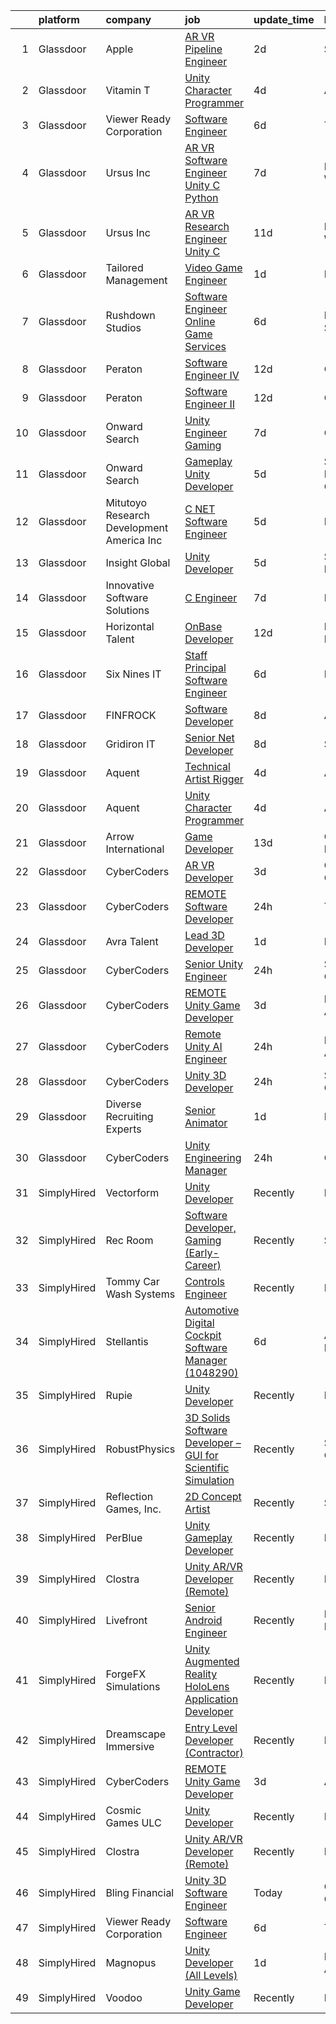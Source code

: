 

|    | platform    | company                                      | job                                                                                                                                                                                                                                                                                                                                                                                                                                                                                                                                                                                                                                                                                                                                                                                                                                                                                                                                                                                                                                                                                                                                                                                                                                                                                                                                                                                                                                                                        | update_time   | location          |
|---:|:------------|:---------------------------------------------|:---------------------------------------------------------------------------------------------------------------------------------------------------------------------------------------------------------------------------------------------------------------------------------------------------------------------------------------------------------------------------------------------------------------------------------------------------------------------------------------------------------------------------------------------------------------------------------------------------------------------------------------------------------------------------------------------------------------------------------------------------------------------------------------------------------------------------------------------------------------------------------------------------------------------------------------------------------------------------------------------------------------------------------------------------------------------------------------------------------------------------------------------------------------------------------------------------------------------------------------------------------------------------------------------------------------------------------------------------------------------------------------------------------------------------------------------------------------------------|:--------------|:------------------|
|  1 | Glassdoor   | Apple                                        | [AR VR Pipeline Engineer](https://www.glassdoor.com/partner/jobListing.htm?pos=118&ao=1110586&s=58&guid=00000181ae399e4283e0a4e8b7e4328b&src=GD_JOB_AD&t=SR&vt=w&cs=1_22707fa1&cb=1656485420962&jobListingId=1007965233200&cpc=C4A69CCDBB3B9599&jrtk=3-0-1g6n3j7jlkhp2801-1g6n3j7k3ii1k800-83db76e9692ecf2f--6NYlbfkN0BvKrLyj5gPmtZO9T8euul8TCxuuKNOtzRJOomxnwSEodTz2Bc-sPZl1dBMH13w-jMnq0xDYSC5af-H5xk2q8lNPyc9LlrOwJnEK6qxG3DMPMkUhDU_mJqa_0fdsa00MUsP4DfMtlNeX2HNL33y2QEgeiu0N8lzJBQm0B43uzQmy56RPZAY64l3SDih_inLC6nfmbMrrpEd3ICIxv0-7lB1r4RVSiBipcIwexDgpyWpv08EFl8Nokj0p7n1VqcL1u1L1IBFlvLG02zZwWKAp1kjp3eB0gvWgMm1TcePCLl206KpXBaFcM3jGx_V_wR5NcnwtSrAHGM1RGHrMvp6o5rtRa2p_ULZ7isyKkMVK5pBsnPGEfSWvfjNxiQm5Y1GhzZnL5rreY0DQtT_VzbsuENoY3t1d4NHq4ErcbWS-TdMOu2KpTGGFGrvhMR75uYlcCRKJHlS1ITweJCpUd9P61VQi91vjC7lIEkPta1MOwPq1ESsDf1gN5WpgzCYW-Cy5BYvHSLWNpOSnChlDfuW_SMTcpLbYUfYKE03qFKUE8q2J29_kDy-1RoDCDZjj9XK-r6ZRQh6lXLL2axnKPzn2nUKMl-QM3J6131ny3Im1HunTuy6pmXw_oKu1Cjic7jLm6CJgifUvOlzK8Z4EuOHstVBcjYtU3CUr5Bt6-6tTphxn6Z8id8GzZqtrFiefAIMh_8LKwaUfSouLVFYFzhPBHhEn1fXu80m11wwHkFKS1RPVm5Q1qWIxG4CTi-6vOH_nt7Cy91ofbQcvC-14ND7XYtqExABsbOBA9GW4BEZltpvoBjI6hgezlox0ga453x6p_P0TQM4b95D8GoX068Yrr4u3K5GPr9tv_P141X_O9NWI_pi6VNnng9bX_cKeaccxxQKRc-Su3xA5SU0rCkw34XFX7owNjLqk-x0GxN_qlnev3uXEZeGi650D3OKYc6sOPY%3D)                                                                                                                                                | 2d            | Seattle, WA       |
|  2 | Glassdoor   | Vitamin T                                    | [Unity Character Programmer](https://www.glassdoor.com/partner/jobListing.htm?pos=117&ao=1110586&s=58&guid=00000181ae399e4283e0a4e8b7e4328b&src=GD_JOB_AD&t=SR&vt=w&cs=1_ed999b12&cb=1656485420962&jobListingId=1007962315740&cpc=654405A9B1E0A9F5&jrtk=3-0-1g6n3j7jlkhp2801-1g6n3j7k3ii1k800-b9e152471c49e13f--6NYlbfkN0DMrcEu7yrtATojKJA7cEzGQ3FdRGWLh0CZQInL4ECGI6k5tN82kdM0cJmh4vC7GgjpjbQeE5vFHm0xGlQ-xX-lNlYN5q90pzV1MeFB2WX6W4pKKVFAuLPB5iVX6Ow_376yWFDyWEHZPXIuhsAVG6w-bzCIgEeVjODvBd6FhIkpelhFFlzQqcGlW6nQr1t4-SkC2gr2qxQbmLzqnJKYK_pIUMEHzSowkDNGJitsSxZGR3RGvZKQI-5iTiDQYdbRhHy1_YtrPZzoB2gEVswdQj1Q621KO-KQN9uTgRCrP8y6PTzhWzBozxjui2ydikhAXHDF2X7GUgmlqNGFMj6xs2kbmvK8GlMrODk5fv65cL5bu23A428f4tNGkAphGp1FYcGjLFKb3azK-I0APl7vNOKakcfOBJee3HhX8RO0ymx3Gnlpcoyu7TpWrxI-ykJCgvS8m562mH4TwQHwC5JU8rrz)                                                                                                                                                                                                                                                                                                                                                                                                                                                                                                                                                                                                                                                           | 4d            | Austin, TX        |
|  3 | Glassdoor   | Viewer Ready Corporation                     | [Software Engineer](https://www.glassdoor.com/partner/jobListing.htm?pos=102&ao=1110586&s=58&guid=00000181ae399e4283e0a4e8b7e4328b&src=GD_JOB_AD&t=SR&vt=w&ea=1&cs=1_6dc958de&cb=1656485420958&jobListingId=1007956937544&cpc=FD56AAAF1899B499&jrtk=3-0-1g6n3j7jlkhp2801-1g6n3j7k3ii1k800-b14a5439d162e9cd--6NYlbfkN0DWTqyOufc63qST1NVjci59GSIBr6Mm3uFeI2AzSXhDx4MF9Cz_liLfHImpTQB3O1J8ea1lJOQVEDIWZls7U9xEt_qAtyw256Tse0h14N-JyRwRH2ZGfPidPf_qR758WXP_q73MtLFl8dXlr72WXD8-zok-xpP212Nop2eSPZY6Uah286RZFEQ1YQYy0mWEDqs6lXbVPQrrsJeq9ODnxxqxuDs49p6x1QnRI0vJAfNXZaAp4GJXTc4DyjDWJ-YzwjTkUDJjRiflblr0ZTL3bILl2vcWWMzRgnZ0Cp32LPsLHUFjwKl5Tk0Nyg983Kg2EaGURQVvlp_ISE_jMqsS9V-B5yOpHzJ61lM0sk84ALueHkjuuGg5go8pte4IJm_zEd1VIM-5Bp97ubpYFHOlhlHLgEOCZXmerl9_cX7Q7d4yDWrPLPsJLUOB-41PqznSUqswf9Hm0UEK1L7jtY87LJ9PqjvHOIlsp6GYESkbbxoZl_aowqKs16T4wSG5ZpS8smA1Jcb8DFU3YA%3D%3D)                                                                                                                                                                                                                                                                                                                                                                                                                                                                                                                                                                                                   | 6d            | Texas             |
|  4 | Glassdoor   | Ursus  Inc                                   | [AR VR Software Engineer   Unity C   Python](https://www.glassdoor.com/partner/jobListing.htm?pos=114&ao=1110586&s=58&guid=00000181ae399e4283e0a4e8b7e4328b&src=GD_JOB_AD&t=SR&vt=w&ea=1&cs=1_17aa67e1&cb=1656485420961&jobListingId=1007955127999&cpc=7F6F94E2229B3AB5&jrtk=3-0-1g6n3j7jlkhp2801-1g6n3j7k3ii1k800-7b7b607b7b587eaa--6NYlbfkN0CT8vBT9H5mqECx2dfLV_FONLPDKpIRssxVwtj05Tmm4rA5I0VNOPdM1oYsK66ov5ouvJivJ5tJ2bZ0YVEL31CY-hJVgsBaGfcvbciajDBvovrGHFnMWZoF858wndCgXQ3v-NEYaL4g72MsaJXeUOW7SS1H7U1GvuIxdCOozxf5SqR7pgjM19BrPb3uA4vm98rO8_-pXeIBgWQMcHlkD3KWRDpQ_9NI48FrGn12CEn-BPNJaGTr1OX7nsOOXVNqdoMffUWzCUMNnS97XOYFXtAPEkEiT1JYw1NiqwELOytZn-eRfppPZH0lVqHb0oDA6azzPL5QWaXbmuod1-pz6l8f9-sq4CkOd179U_oUimtYKXHN0SjUcKSFrAqUP-DiP6GNVjsxSHKmxQgktYu1Uz8vf0AgArQHVsQyPjokrPqpHhKwFKb7zkaGljzVixlljeAARfqgfZ6Rzd60KAwlk0RVA9SWqeubER1zpQobQ49yTNtxWWNI2KbRqwBRaHSarqDcIIDX7BlSSFd8QFKFUjVpIoJJIGPIAozAZa_Z3ZYdg0Thx_XeTzCwI8RmtdZMWdEQl5xzBKg6OD-duXcZ73GyWjck3lBZe4Jblz8udMPTmfhUb9ILWT7ZTTNqAbLb7GQSyLiJyzo6anfMJ6SAmZH0r1xiElh_HPrvAeiWb5bOMBXDzU2qoyjnTbZLntadDl4E16RVr7cYg1Uewu-d8Px7uDtg9YBEuJ3iHgM16ay2AMLvG1UdEyK47PZRmkh3NDJ-_5COurrPCMbT1F0UM3rSCUmXOatGLxksAB_zImHz4QUtL80_XWWeNa-KOl4aHrfd4Fi9S0PU5vkcJCJX7AJBpft0eGT6dRR07mtabq2ooyI1JfH08zaNJ8V75fzr1DtpmW00BM6EH2Dx9HSo2NPVqimXsg8HpQlbnSgTRwonpDD32Rr3PQCaNoO5CGThkg86A5A0I5ugcTvAkBmdx5mwuj44wXXCdZrbtz6W1xs5wYG2tw9eBkTa)                                                                      | 7d            | Redmond, WA       |
|  5 | Glassdoor   | Ursus  Inc                                   | [AR VR Research Engineer   Unity C  ](https://www.glassdoor.com/partner/jobListing.htm?pos=121&ao=1110586&s=58&guid=00000181ae399e4283e0a4e8b7e4328b&src=GD_JOB_AD&t=SR&vt=w&ea=1&cs=1_16efb6e3&cb=1656485420962&jobListingId=1007947855272&cpc=1CBFC3E34E2A31FF&jrtk=3-0-1g6n3j7jlkhp2801-1g6n3j7k3ii1k800-f382c0e248777f8f--6NYlbfkN0CT8vBT9H5mqECx2dfLV_FONLPDKpIRssxVwtj05Tmm4rA5I0VNOPdM1oYsK66ov5qx0OvjYRp0KEi7U1Elrtla2p7BElDBPfOHvnjRxMQiqMMj3L3paw0NTIovNTYV91KOrXqS79QxXiJzTiBMWuuYxtSyzHCQN3j9Ef91CaXEpVknkU6W2XSr2aHmaJxOKUXVH10x14tkSDhe56-j98BB4grGzkDoKS3fub1dMmfCFssRozM9LOjiX93Ls6hVD8wDkKxapcfx64TjgiDF3brRsRJWKb2vzkBd2e8T8rvF3CcI_s-02NJWX5fhq2mgiHp2hSUkUh4T8wjjocxL35H3ZVNnfy12y5SF5c9b0Zkkw4Bhja_q2E8h_13CMnwGAUu1uCrdLI9Zq7RiYh7jDe-ZE4XhAFbirfkZhsiBru6xBvg0mkO3BGNYnE-CDRdjn0m_3eK0kttw24URLqPErd7fhKE9YvRIqftu6UZ1Tjmc01r6TqabiN0MI_jEm6xntZQ6PAyr-KKq1pipJ0NNr52_IyOs4aLzzRF2hOSqjCJFpKhwmpBlW5J7122WZZsc9txfYZcSqWhk7kJlNAAcxhG8DFkFOYA_c1V4n8nFBILluWg0vnNns5UHqHcZ1L2oGcvIbacfIWN0HEayjAMr8wsyMV6t0z0NVjkKNsOSglyYMnbgTvMK3RKGpPpeE9njalnQTZqGtMwWFG9pFIIxIA2659JAmHXHZu2HWx-uMzJJI_zDi_cdypHOeemLnRPESK2e4lCxHlh76hRmjQ9csMPmBTQnrUzSX1ZdNr4V5Il5a1gurcfGjzhk6sI2boPbj3METHwLYRJBkBiHfH4qYZBTdVohGqQ-ymhCHo0uEP07BXqGcCPuW6WFvdACIJQMDmlacF3TzYuVCda4Lxh21y6AfPNoAEcfR5-agUwYLZs6j7Ftfl4UolSsFhoCOz0eEaGTgLz2HCFdtFf2j3RFVkG6P0gC8G3cfvGH7oZh7CtcihGBeGxGMOwa)                                                                             | 11d           | Redmond, WA       |
|  6 | Glassdoor   | Tailored Management                          | [Video Game Engineer](https://www.glassdoor.com/partner/jobListing.htm?pos=115&ao=1110586&s=58&guid=00000181ae399e4283e0a4e8b7e4328b&src=GD_JOB_AD&t=SR&vt=w&ea=1&cs=1_930adef7&cb=1656485420962&jobListingId=1007966040768&cpc=0FE1F5EA2BC84A01&jrtk=3-0-1g6n3j7jlkhp2801-1g6n3j7k3ii1k800-925caa3a4eaf95c8--6NYlbfkN0DI_pqscLjs9LkB0jlO39g2s8RE9SCHTdataN4HV1TulJ5ldsv7F3HMtavomo7HTzcEf3UCZP7sNHLriEhdQB9yr_pb-qmkHp6nw_qXIVkbArCw2CUqxEZswiYPx6o0cu6pumxncumQXsmkF4RlxFK8EnFuerTRN3apdAoX9e0UhfhwrD7YJvOWNXwy1vLYOnzDPevivEDSAL2YSGXIGK2QJXA3NkX-j9ZT64FoWtlWVxAYOl4G2CrkejU7HUrmhBXSeEbW8yBUxuvgwQqF1KgOVMfRLHF2hIi-LYXyRKrBCs8HMX57rttP-9zQw5mE5l5OK9LZseeaCJ5NQ1KgtoLVOkVddDnK084bTRzrX4lJCQwA4hWAzIpmty3xL38cjHyleZ7KkGgsvLGQYHm5hOLxVsNOA9jwAbttdN0j2OKc9RySfdk7MYr3lBnRhxuR5yksIPBiFCi8EDyIe6iDK86s7T0ySnkFSHmYyn2G8HRcce6gMJ6tiejKsAerDwKckU485OgZYLk-xHuEsxHGNV3G)                                                                                                                                                                                                                                                                                                                                                                                                                                                                                                                                                                                             | 1d            | Remote            |
|  7 | Glassdoor   | Rushdown Studios                             | [Software Engineer  Online Game Services](https://www.glassdoor.com/partner/jobListing.htm?pos=103&ao=1110586&s=58&guid=00000181ae399e4283e0a4e8b7e4328b&src=GD_JOB_AD&t=SR&vt=w&ea=1&cs=1_3cc2edc0&cb=1656485420958&jobListingId=1007957888844&cpc=9FFE37255B2C047E&jrtk=3-0-1g6n3j7jlkhp2801-1g6n3j7k3ii1k800-bcdccf7e985678e7--6NYlbfkN0DW9AWwtASGcU9OgsOBMUjNkrLP9Os-pina3i03KUbYFGZmiUMTryFoLzaUdvrBvtDyBv6A0oPvHmDif2OYTVaPVIh1XYGD67fqJUrMZZ7VserGoTRvEtWt9i7pXGGxhmoJOGW2_njo6vb9wILWr5IXs6qW_Fa4WsFkLO-K0_pI_Aax6SVi3ZLBqK9bRGr6VSIFr5o8PWaah3skJcddnJgYhgXrG7j48ifL6b0Pchg49kS_eZ12S_FESkupLJHBlceCy-iObeub87yRH4lHeIpyPQ1cZEDg74-RDA_Lb9OZbBkKJeFnCwu4cSbAKHgmvv9hpP2iRl6iM33orgnn8v3UUzkZqLdEJoT5PSQPZTJYEQMXe5aqT2UD31nfEy1o999hihrkRW_XKOLMJqMAmWAyc4lGeMZdI2PIQs8Lzzob2IBn0M8niswrBgJxIZ_sWCd0yFIifXe5UgOIaILhH5sVKfL-ZOLHJLr7-uwbcKHd1MUa1413EoJETD2HqWyw0k9sCszD-CmvZh3O2FG_YGVqXVnSU1OkxVemF0HY8PJIzw%3D%3D)                                                                                                                                                                                                                                                                                                                                                                                                                                                                                                                                             | 6d            | New York State    |
|  8 | Glassdoor   | Peraton                                      | [Software Engineer IV](https://www.glassdoor.com/partner/jobListing.htm?pos=104&ao=1110586&s=58&guid=00000181ae399e4283e0a4e8b7e4328b&src=GD_JOB_AD&t=SR&vt=w&cs=1_ddc73a25&cb=1656485420958&jobListingId=1007945587142&cpc=CA5E2B5B7F82281C&jrtk=3-0-1g6n3j7jlkhp2801-1g6n3j7k3ii1k800-b53af19734d3be61--6NYlbfkN0Cx7R8OmodZU4Ze4hnUhR0Myw3_voyDLMHXumN7ynSuTrXceT3foN28LFxKrAHBxFVoHoBFPpaO8L3JR7GCgDGPHWdOZQPXzyTtGosdYO_64l1PwKxEJ_-HAlRFGTYV8adNMDK3mNL9xdhHDn5_d6FA2CHQ3FdJdLx1pJj87hZPDlNhcMxL6D79Ot8XQUZ-FzGRksb9ezxrYoG7nLsndY7wgs5lGHOdT-QxcrTjTKMPqlBDnaLOYLBDSLgCqoQtkq67tX1lA7Kq-N5ND08HJnod_gZgzDaRiPF9WgFclv4Dtw9p0cKmRp-ZCZUVIUFAxiSXgTvo4ZXsL15ukb0dl4PcU6x--9lZFmNTRF9awnB2xPEr_TOydOazPFVTmVOyB_Lgj2vp62Gbi6CcZKSUfGDw0LA-mrobHfTzKMZNxK_4cqx1QVPle-3U2-qDmKKC-zjHmkbTC6PRVWDBv3z260VuOmOaljILurm2tTMB_Ie0gW-0vn_bsNpoVmxqfdfqJ9nDbYPX-HlIL5OCYW6bFsSqLkc427gr_GMcsiAhlgEm3mC8QajNf0wv14mPwbGuw7kOiG1TxL2q2-5DbFxcRqMzfBYVrCoAopnZQ_tvlTvHsY0Z7lUsQvT4YOPzptbhfO1y7u5MtCMxh_luE9suL3wjj7TEwgVgmS5la5NCHgcTC1uAd3cw8SQOIXp3JONx7XOoMU8KDjoaw0n28hGV8CZX-0tXsncWyi13jgqf9zGdQFYBbtFd0BJYzvkLgB4d7Apu9MiCVdAxsmlwd6E_cV6X4_bAfw-JQCUq_HrroiGsULvLngYYJdNg8uaLEsZT9gxwDlbSGKvNvsh3BykRFCbhWmkV4qrjOxq2K44ixJS5tAYaQjXJognbE7PEncg_WlQk_-Ssso00wCn9y74qkImmt3g39otQGSRgFNFUc6OiztUnNVVVuYUhgOjYK9mf6RZ2jJIoFd2DMlstdMMTjrZvcjkgEWf1xl35P0xNXR6JbjJ3cU9LMoHReWSHxkTQl9EOybHXGpBl_Y7PqY_G1h3awUTH0iC8eLK8PrX21_e0ENlLrGlRkPJSCugm6tM3SqjKmAz2bFCMsg3s839Y_8dz) | 12d           | Chantilly, VA     |
|  9 | Glassdoor   | Peraton                                      | [Software Engineer II](https://www.glassdoor.com/partner/jobListing.htm?pos=105&ao=1110586&s=58&guid=00000181ae399e4283e0a4e8b7e4328b&src=GD_JOB_AD&t=SR&vt=w&cs=1_276dd85a&cb=1656485420959&jobListingId=1007945587150&cpc=DFCAFF9DFE7B86C3&jrtk=3-0-1g6n3j7jlkhp2801-1g6n3j7k3ii1k800-baa51cd97d5cb3a6--6NYlbfkN0Cx7R8OmodZU4Ze4hnUhR0Myw3_voyDLMHXumN7ynSuTrXceT3foN28LFxKrAHBxFVoHoBFPpaO8KUpMnz5trEHG7mdDfGb88qG3GR2_8YZm7LCw6F6GjM1diI25mzPMCJvntc0CFH4qZv3_ak0jc-glLWDgQz1SAEupY0UAbJkAuMlg3wVaNsnvLDeysSlJqZiNcOaEFG1ut5VWY9AzL5Jq5F9JpFO_OwPREyPT0SZnDTHWMdWIUWVo_eJP2Dag6hH1H7Fd_JvexncfW4EDN6jESFQTo2LMM38L8FWsgTXkjfHPAtmlNlGHb8cn0wP7AcnRTSL6eaJlVKd76GKcKNnk9FNi6i8NTJTdnZKHOO4H9ebza9VcaoExA0ge6Pcuhg63NL_5KxUGKLY6qenVw1C-yd2aAcTZDn8T9V1kfnY70IeunZwAOXk15kYycFV1c5wvSH1_B-KVTFXHV0o90WxznHQunAUu7DZLjAp0mCPoF9klk0jFSJRS7ifQi_NcVs1MSzaGyZzALVsmVuW-SPPSwpmHFGyW6AIGKjackzJG2l0kQZPbKzqKPvsJGt4kHrYcetthX6P12ZQyhBNfQWhAqtPKqWPrlIAluLDClcNGKrn94zrZcPRXD9axZPHyMlIlgzUMGiX3o9D3uOE4d5IOfOqnBHlJOIBZcLis9MVLptKJEySw3_M5YFjjiu_HMSTNKhfTcWMnEzMz1ltMhGA9VawlWPTsVS_OrA_cXggYsp-t1aTj81CcusWKsivp3ajkrpW0iIWjmeTDODC4j4aFr68KWx6A4_CeuqS70oeE_3js1YXtxbUZbeWQp9duQZySIK-bNf-ZL7YpcGSkWzJsFaf27U_G0-QQnnHkvC2eu8HT_iOiSZnKutZY331GIsH-0wNEjzpfWMtSE_7fQHvkLRoMqwFdaxUKFqEw-xSi9Dkkz4R-qGh5D1Aps4QDg-R-y6_5db3wMoK7Zg6opujLDgWjj-cIIVV74KNW-VALjLjzEoS179t5sgs4lc7H5hyertaZyHYDDqG-MYYHkgCERNlaHOx7KvB3BwGSd1YHdi8AM3HyqxM_t9Tkkas74M5LCF0I_ArkftIX3jGarXb) | 12d           | Chantilly, VA     |
| 10 | Glassdoor   | Onward Search                                | [Unity Engineer  Gaming ](https://www.glassdoor.com/partner/jobListing.htm?pos=124&ao=1110586&s=58&guid=00000181ae399e4283e0a4e8b7e4328b&src=GD_JOB_AD&t=SR&vt=w&ea=1&cs=1_b940de50&cb=1656485420963&jobListingId=1007954885858&cpc=F4EED0218A761C36&jrtk=3-0-1g6n3j7jlkhp2801-1g6n3j7k3ii1k800-0e50f8f6d7044161--6NYlbfkN0B7YoEZZ2QAGDyEGGmBPAUWSHc1Mt3sMCn9FehKcWA3w1Jyd5V8lWMcCNcrTVJ9hnUwz0vykL0sD5KZcfLtIKESOz71o6mldgxB4D5aOCMnDNP1fwpCjCrLUBQUpQ0LNxGqDI4Rz_NEzCPuJiT6Y9seK97QTzyUZj6fQmdXTtrDGyd4kMvl6pYgrGiuiLyBL1B7k2DXcqvfsZdEVsD7JtPFYy-V3oneiZ4js8kjz72bBCHlee_Qzx7WntNbh6As8xJpYLKgjbfPJmYzAjZdtjJ7V_VlGaWm6CdgmDv5NU7lHLcz6rp-sELtANIBxmlv8_DJ2WzJD30KB6Xy7qRlh24cHb2RWHfYOeHJCzxYZ76hNzcTqPgoTYCuqJTWQBFj1867CM7Mggjc7kfzmPLJjtcoj4FCIuLgd9kqlj2JzUiQjYpFGngvhMVQ5aWPqn6565LgjDQ0gdagNzt65_ajvZnNYSrGSRuFGqNg2L6nYO-WaTJvGaS7yRoqtUoyetb_WNAFEon9yUVwi_wQ19DSi04Y21OJ--11EO3aLHaYIAhwM32cLRhYYfnOn9RihgFFkkAB9YD9sGXH2GPZ76JdnZRes5lA0-neO8zYjvBju4jO1EmYSJWaw51RtJSxPahEbZYauWUXzr4vpe3gUwSXUJxCoLJ5j-854KjT8d1ZeUcOGr5BhdyRXKnuRhHrPyd3OCBNjBdBqvAVDz1iOldyvtdhJAuxqNqnMQmQPFz9y7A6xZKSU0AsepF7HfLbrPCDeRd6Zo3BF34oadrjV-C4Ta8PlakMu8cwKPXhTOXd0YL6cYBJfcbsdE1PmRTM3YMDKjsgBTZkPVB2LG53Nr0btAy_9REqIIWnxNY2hgC1a76qqsVREPB3pIdQDkWqefiseS1UH2zK5jQTs4cSaUWVhWocqUki6PSax5DO7Dpo7UXeRzPdjVRR9eIPzeu5akjYAuDUHtA5-62eIEU9p_Sv2AQI7ht-oXT7IUfQPvd5cRT8kZzXjWu1TkxVdezo8pkTg8s%3D)                                                                           | 7d            | California        |
| 11 | Glassdoor   | Onward Search                                | [Gameplay Unity Developer](https://www.glassdoor.com/partner/jobListing.htm?pos=112&ao=1110586&s=58&guid=00000181ae399e4283e0a4e8b7e4328b&src=GD_JOB_AD&t=SR&vt=w&ea=1&cs=1_0a0e6ddf&cb=1656485420961&jobListingId=1007959214763&cpc=82B3195DA92CAF92&jrtk=3-0-1g6n3j7jlkhp2801-1g6n3j7k3ii1k800-cd9771dba90f38ea--6NYlbfkN0B7YoEZZ2QAGDyEGGmBPAUWSHc1Mt3sMCn9FehKcWA3w1Jyd5V8lWMcCNcrTVJ9hnXbPmuzjdPd9gPCwyGQjyVsIf2HbaVqoCsMbr6JxHpIuUYufHrVLDpc3BE3Nya1gvVwpCg_bCIfD6n9q24Ee_gOgBNoBCBCbS4CxrCgJ3fPqsrXHf0z6SwC2jNIH5_N5jGHu8XVhPIC3AcKgTgGeDUaMXy6eR0BTrALrsegkCumB2ZdRcTt_giIEiNKEn96yX1MWmmiXfKbtg58c6kc-ZrVFfm62bENZf_2x5KMTxQx_eoFlQ8rc6_0Z7YG8-4kk-Jva5wzd-9S2SPMUhy179eT8RCMvQzirGrgg5gUO4mcYFG4wzekbqHgROVW2atkg-MuyrX8hc_iBiuBm1IMVbbhmwMN6qS4avx-HD737zqUkmc9q9Sykr2paMtlZ9wwBEO-FBoU4b7ktoBNkQbCjh4TxMfV446HDrcxrk9Z8_mkviSumZNrM7alB7wejRyWCkl22dZGUC0BgHDjxmTYc41VAsWyu05Ot3vJrSjx0550-LV0hVw4R3i5iWfsaz_fbKsKNcMy68bNm8d49UqLOsMlGl4O9Pa2f-snXcId-ObNh2kKh9XOPdJ5BuXQCZYVg74RJyZidW9IkAxDIiN1SCiteVa8_MOrWpEvAYr8k_50nHB3rUSnzRc_EUiRI7hl9etL86lqNzmROc2CKysn65XJe7QSkxGcW1hhDELgiP0g1O0TzrLV3qoIWYFTdiGa1hpV3BL46gkz7yLjGT9jgGOX7iA4f-CQxkcwXAd7EZ_moQkp0RWlZA70Isqk1_60y9ZMzX3wHRg8NuiwKfLyYimvkiHDYHDXp1B6oRSjddGEwM4eQ-DLhVCgBlvxbHMM8OW79NP756Z4GXm0sMKGqH2suo7U8RSJ44c6oNw0buO_Ys8akP-TRu6qj4AnKjPoNyifWPzoPE-bqbWEk_dJE-IiuCRniz1OLNCLDGwaKCncEys4krtYXkO_dXSeAmeuYwc%3D)                                                                          | 5d            | San Francisco, CA |
| 12 | Glassdoor   | Mitutoyo Research   Development America  Inc | [C     NET Software Engineer](https://www.glassdoor.com/partner/jobListing.htm?pos=111&ao=1110586&s=58&guid=00000181ae399e4283e0a4e8b7e4328b&src=GD_JOB_AD&t=SR&vt=w&cs=1_a31db74a&cb=1656485420961&jobListingId=1007960592717&cpc=AF1E4A3695F490BE&jrtk=3-0-1g6n3j7jlkhp2801-1g6n3j7k3ii1k800-fef4ea617c31d6fb--6NYlbfkN0BvrjnhlIknunj6B5uFGHHla5BSmGDnouF8_mjReNBU2kRZZ3EzJErpFaAlNuoJv_N87ZXvynSrBQ4Va29KKcrC26oaCAz3vH684nJyddEo_rwfxb80cDQ380YeeQvK0YBecgxQaX4el9bkRqFCAjMLXy-SUerJCHmeCFaBI46JNKlJqExt3Pz2ZJLXfnx3PRZIK9f_wN4H-LBeiKd9hR1cyuYQpvDMJV0txNUYt7HPJVfFUT40_7h-PO4YNn4ARLcLnKoh5wpl70I3qmI0TqXXl4A4hgY0u2VutVgI61D4_gxyyaeUtL4TAm4A6mouZnCOh8bEobcs_GxlbDdKu0MyhYLil-tRaPeFMStsPKkAcYZOYvHKejH0pkUDecXHI9MEzaBkbCLQ89avZwwXL5gkrPBpHJ_R39-U2-9sptdwMSyXexzYO4hZVdIlmoi-ql7eSQzDYW8-URQk1jivLQbL8KMnnKNSS8ptFLfH4alnVVt1UuqMKMlOjSnH5nXUuM5mNMcS2QIFT3i8cr_Qic_QLeOmZTdxJ1uPaXXL9pwMCWFu3zQKEvOYY52X5v0N0nt3MPqn_i6mWL3ceGSoBXkK2peVx8GIwpIHTDQh_dvJHiOM2AE-4kqgmgYKTHp5CpzW04rZF_Hb3zCcVY2VsvAkaD-5Rj5Q6bpZA3Q83X5kyDebAlmYfjOw)                                                                                                                                                                                                                                                                                                                                                                                                                          | 5d            | Industry, CA      |
| 13 | Glassdoor   | Insight Global                               | [Unity Developer](https://www.glassdoor.com/partner/jobListing.htm?pos=120&ao=1110586&s=58&guid=00000181ae399e4283e0a4e8b7e4328b&src=GD_JOB_AD&t=SR&vt=w&cs=1_30c78747&cb=1656485420962&jobListingId=1007959912191&cpc=F41FEAB56D215062&jrtk=3-0-1g6n3j7jlkhp2801-1g6n3j7k3ii1k800-9aec773520a3c8c1--6NYlbfkN0BKkHZu3wF05EeDimN_p6sYpKCMArvwa95YdH7UpkaBCqc7l59Erwqc8k5OPkyY3j0GgSW_KiATkcz7KXlq25p7Y-Zf1saejdkGIHOpGVdSyzkwKiCe2ztTa2RM8FaKRvlTv4f4lbwRgpJE5Qp3WCfh920RtL3EswtUeUADICw8rjlAq-JKYELb1sYftO7yR3LHob724g8KeuTji6RL7sLWoSWITAUarqxxaswd4ioQd74PlC485lvWO5o7ZxFhK2n6Y7I7DrapZOYUzwUMpViBDpBz58M-jmuJCc3Oi0C0TV3KstOWxTEgMQhPY5q5zUCpmsTiNieXGW42k8QLThmOjEnp7d-7K-PHGVixjH9ye5554Vs9wqaF-7XVZcZRQik0rUq-5vpi9AgTJLa4VrZ442aqzii2cp_k3fTTXgwnzqZTJIEJdcxhhlVYQGy5u0aHRajKoMyTB1bktcYdGH1eI1QsDNnRZQSIjkoIZhvG0Q%3D%3D)                                                                                                                                                                                                                                                                                                                                                                                                                                                                                                                                                                                                                                          | 5d            | Saint Paul, MN    |
| 14 | Glassdoor   | Innovative Software Solutions                | [C  Engineer](https://www.glassdoor.com/partner/jobListing.htm?pos=116&ao=1110586&s=58&guid=00000181ae399e4283e0a4e8b7e4328b&src=GD_JOB_AD&t=SR&vt=w&ea=1&cs=1_491ed55b&cb=1656485420962&jobListingId=1007953917543&cpc=C4A69CCDBB3B9599&jrtk=3-0-1g6n3j7jlkhp2801-1g6n3j7k3ii1k800-8fa3ae8279d14e06--6NYlbfkN0Ak3SVYr8xpAGolZniAKN1XBMJ5HgTaQTDf0rygDMM6s6hWC68AeUJ9-kAmbf6DUETtZzmcADYmxIhhDYwVl2L6k9EvN7ukg43jJOKHK3IJ5Pu3uoKw3iozxZSmPbmLNGMdpMyyd1EuNT9tNnP1hUnNH2-m0iRyI3MV4THEMfScoLTIYfOHF_VN8KSZSE7QzPmTLWS34qhs8i0KgKW4ymXysiqMys2C0iNfvuOFTa-ql1y3UQHEjsJ5-XThCm5qOLsyh_alrDJ688D1-7NnxuY4Ghd8Rhkn_bmq4_RmzYMsVDKSHOgXvmcU5pIRtI9YuzMnJB30CM0azjVEDSFU7DJSTbhHLRvGjt4s5hcPwDh6qR7lQLzMaA1w7I-uz5NlOBHdKwm-sPD99XU8f8cGuLKF85U8Sv_-CYPgXxsVLl7ra-Zqntl9apWvb1bbAEOgeSUssYRSMsN3MA0XbSxq9UZcSoVBO94OKO6XYMmRg8ZitQ%3D%3D)                                                                                                                                                                                                                                                                                                                                                                                                                                                                                                                                                                                                                                         | 7d            | Keswick, VA       |
| 15 | Glassdoor   | Horizontal Talent                            | [OnBase Developer](https://www.glassdoor.com/partner/jobListing.htm?pos=109&ao=1110586&s=58&guid=00000181ae399e4283e0a4e8b7e4328b&src=GD_JOB_AD&t=SR&vt=w&cs=1_e4799e1a&cb=1656485420960&jobListingId=1007944285699&cpc=7AD1D84939BBEEF3&jrtk=3-0-1g6n3j7jlkhp2801-1g6n3j7k3ii1k800-6ad199705abd98a5--6NYlbfkN0DVLD0NwOQENOe9ZSCJLsOt28qZmO4545ePKxrhyheH8quYXvZ38a0yFLKpQDQrT0xg6GnLr0amNtNflOby33gIM24sgNODG5In9vV5BAz_ajf5NLkjIXHp8xqHvg5VE7WXbJXXXgEmQeY7o2qP_yHC9CFcBP335AdbJJrsbuN3l3JHYhqN6iQT_Q4SEfeYQX1kYjxkAdlSmT7_oQxbpprmco2bhh9BS7VvJ9bHNCf4UWBae81YQRQk-nkMkksPYTL7mRUxtlIgi9FwCwq77ZJajqhTrcgwOr8OSfxAesIQV_tk3JAmehdxAobOFrrmyJT9gTPtfGS1UxCskOyvLmlBlJNXY6inP0Q7QlwrOwLSpMrDAX5OWqgXiuUUhTJHdbSIRCxlHxjYS9rhuI0t_H2mmRHFAWG6E-jurV3SfduIt-ahXSb9Tj_TRH_C_qyJ6nGHgbFgfc_RTBSJreJXm_UrAMYhLtFkjUys2-gFYAT1Bht-LcC8eyN6dmVJhgdknIbf3dcAqy-cm2hH_gA1DHHnwwFYTKm2Exp4UCN_o4lFBbxU_fDFUr2m2j6eKDd8R0q5G0GGhiqLLW4SP77d_LfkxWpqUKXV3Bl_Tt-YGj9pwN7o9dGd2Wx7MfVECz0u0n9Fbr3RWtL-7SjtaL3Ov7u1tPfPvgnTaYufLKWi3R2NCeS4L9kubuYHo94fDqPVrs8mCgvSe2IhUmn4NyVhxzHm4HGF0ZD9J7DSI5ENSHl4ZPSkqUxRlw6lPBpdlPH5NXyjsaHghLayUowfr6iYtMqdPTVT5RoXaduJNBTkctvWTFX9W-TinzJmBIy7ey45fV0aTAxjDfBSv3KVLMly8m9_hTi4ID6FQ4xuL_QQMYk0MpXUzPC4LjoKZSpQFJa5344OdJe2CY5IEcNndJScnxyJKDinnwb348M_IXgSkOrCkp9X9RLas9g3LsRv7FvsxaxVcvWNOYxsUQ%3D%3D)                                                                                                                                         | 12d           | Minnetonka, MN    |
| 16 | Glassdoor   | Six Nines IT                                 | [Staff Principal Software Engineer](https://www.glassdoor.com/partner/jobListing.htm?pos=107&ao=1110586&s=58&guid=00000181ae399e4283e0a4e8b7e4328b&src=GD_JOB_AD&t=SR&vt=w&ea=1&cs=1_105d70c0&cb=1656485420960&jobListingId=1007957922580&cpc=F45C15D234B746DE&jrtk=3-0-1g6n3j7jlkhp2801-1g6n3j7k3ii1k800-d372c26b70bf4c60--6NYlbfkN0AOSml12aSMQPbmP2VMwFLgGFdlPMkcjPvu9rc-s-jzjBAltPj0uXq7K6EwR5M1Gl_eJkjYhhP97XL4KLQhieNpXnjSf8Sfka8uT2zAWzjRcq3BJSjlGcm4ZlSM4iAYXobREwrF9pLOZM2vBf84rAv0EVSH5VgAGdiV1u2vJ5Cx8BVIMPPVPHYiIjGi8dVkqFpsR3F8qlMx9js5KUMwZuqm_kng4WmD01NGqooue_YalpFPoK6-JMr40Qc_O7xa2wn9HX_VgIisAbSxZw4F02H1mJXBpW2geNNTtxrbvXDtIe9sPZl7ehh3ZmH_7BDmvyXIqL5DG0nvdpEOK3-4DYFT8qK-InalK5HR2VIC2Zz-JM9gyqv-nzi7FjRgErzKvGD0WMrKbHk1zfsLUO2kiWoEcEeUUztLCT_TNfb0FrJB8hp7Vl9pLOOn56HeASrtBVOS5QZsr2NnzrXSSQlRvisJSIfd8j4qJsA%3D)                                                                                                                                                                                                                                                                                                                                                                                                                                                                                                                                                                                                                                 | 6d            | Remote            |
| 17 | Glassdoor   | FINFROCK                                     | [Software Developer](https://www.glassdoor.com/partner/jobListing.htm?pos=101&ao=1110586&s=58&guid=00000181ae399e4283e0a4e8b7e4328b&src=GD_JOB_AD&t=SR&vt=w&ea=1&cs=1_9f02c956&cb=1656485420956&jobListingId=1007952016530&cpc=F4333377EDC1BC7E&jrtk=3-0-1g6n3j7jlkhp2801-1g6n3j7k3ii1k800-ee4d573acd9a88a8--6NYlbfkN0C3s6SQssVyjM0TBjXC5cY90NsFTu6k7iXDnyh6Xjam_Xi16b1zYIiAexvnUjw5UU5RDi56t7-bqs_amIVvl218YWkQjOFwr-CuYRKl1Yc-4Gb46vJZqtsuOP-21dVtZbPMRzj-9vGTG7Q1BpIqmG8-P6USM6pM6GIZqpYdkCtYGUhTnHu-7kB5JqKM19sUGfCyRva5ixnaSmH4PfC1bFLzMONbque0G0l9pNjC3dRzDYQWvK_6LZjDozOg5cZ2PkWGAf_gLSu18pBqjxCQj-G-HssyCVvkOWH94qe85s58GLlkCRilRQ7eUBLt61tGCMhgaVdZKm7svO6b8PrBHmPkeMnD4WCoCnJYRaOA9C4oReQISwpY96p_YjIKEXjcMT944NH2yHUxAuwdKNjBTFMqkYcejtV88uD-hH3wwSbptOriSsD-XW6haXGXF-5wCD3hG3jaAssIMyQb4kiPNP6osKmkjmMfsnLNC7Om9iS8M3qOeKP-pE0sga1UkFzFNGs%3D)                                                                                                                                                                                                                                                                                                                                                                                                                                                                                                                                                                                                                | 8d            | Apopka, FL        |
| 18 | Glassdoor   | Gridiron IT                                  | [Senior  Net Developer](https://www.glassdoor.com/partner/jobListing.htm?pos=119&ao=1110586&s=58&guid=00000181ae399e4283e0a4e8b7e4328b&src=GD_JOB_AD&t=SR&vt=w&ea=1&cs=1_35b7b181&cb=1656485420962&jobListingId=1007952109608&cpc=8795CF9063CD573D&jrtk=3-0-1g6n3j7jlkhp2801-1g6n3j7k3ii1k800-955e1a63ff3e0d8d--6NYlbfkN0CTHA6cd59lXtQJ-DuZtBHQsSjOn019HaVEc20FtZol1_8bPJW14iotuMuGn0biAaHljPyggaBf2GpobvU8XJb53k8vVCPyboUuY8PjCA4CuJ6bN57_qsG7QMnX_moEQNRSnBRrBLGp7eVoQi8tNkDK1YpBDpz7rgyaT9ZIlSKc0VitBjEGjrFoi45KpQhTjE-YIS8H7SNnov06OGdMVrir73FoG7627BXT-PMvn90KpbBNs8vM2-lWe3Kh2Su1u8nP1c_x0m2vWwhCJ2QZpLr8h-IYB3hATOLOv1Ry7R5MjT6SURR9P-ldCv-VCQdOIZcnSwrl2ssYvQHv9W77gYwdGGyPhUPYwV2HqX9AZS4e2ZB4g0XnhDB-FT8TE-1HJKMazuSRX6xfahZTNBMAluf-0kCB6G_jpVIzopq4wqDGadbyCVqRtWXgNDoeq5TU-IzRrIKDj73Uihb1Wq4yBzMcevrYp6g1BwWbGf69W_RWxEE0YezWRmZ5qYXvp16Pgzc%3D)                                                                                                                                                                                                                                                                                                                                                                                                                                                                                                                                                                                                             | 8d            | Sterling, VA      |
| 19 | Glassdoor   | Aquent                                       | [Technical Artist   Rigger](https://www.glassdoor.com/partner/jobListing.htm?pos=123&ao=1110586&s=58&guid=00000181ae399e4283e0a4e8b7e4328b&src=GD_JOB_AD&t=SR&vt=w&cs=1_28014c2a&cb=1656485420962&jobListingId=1007962455713&cpc=1160948BCBA38B5B&jrtk=3-0-1g6n3j7jlkhp2801-1g6n3j7k3ii1k800-baa476b5b72aa624--6NYlbfkN0DMrcEu7yrtATojKJA7cEzGQ3FdRGWLh0CZQInL4ECGI9gD0Wolx9R2v-Aex0-GK07Knq57hB32WFRJXEorE8Gdb1PZY-tcXqFBhkUiSGen-2eUbNVnFuP8e9cXxFMkJuViH_SLlLVlw1G-0kwq843MN7R4rb_7RFzZEuvXSqX5eKX591eQMmrsv-UZ2-_GRhaL9Lfm_EAg8j-QFnPkV0izIduTkNtWTZp9Gm3wtUiu1fKDpxXkOTb_MuqIKFMPII_CyoOCFQY6MZCeMa1hRUgEhgSZeMVaWeWpl6kPUCcGs2baiX8qxRz9mKZ1q9x0dtT3kv53jbz--8BmAE32QYqL_ekBN5bk5KwPHQl9EZz2mwKFDP8xsf6cV_UphwXXowOwsPIudYiESdqWUR4XZ_cfxIsooxUr5HBF5FQJ03xWUSrUoaPJdbbahomjqwXa-wTgrYUGxlVY1A%3D%3D)                                                                                                                                                                                                                                                                                                                                                                                                                                                                                                                                                                                                                                                                | 4d            | Austin, TX        |
| 20 | Glassdoor   | Aquent                                       | [Unity Character Programmer](https://www.glassdoor.com/partner/jobListing.htm?pos=110&ao=1110586&s=58&guid=00000181ae399e4283e0a4e8b7e4328b&src=GD_JOB_AD&t=SR&vt=w&cs=1_d7669f4e&cb=1656485420961&jobListingId=1007962455284&cpc=9DC6E4D8324653EE&jrtk=3-0-1g6n3j7jlkhp2801-1g6n3j7k3ii1k800-7daf723f51a2017b--6NYlbfkN0DMrcEu7yrtATojKJA7cEzGQ3FdRGWLh0CZQInL4ECGI9gD0Wolx9R2v-Aex0-GK07Knq57hB32WD9JI65nwYhLagR8l9YCMUIeinPvgI8On5JUf1ML463mrPTV97DEzo_70StmOy78R0C_5MhjqA0P7F9KJRWxiJSO4MEkJr4hO8mNzDlkdlK1nH7m29qlG9RShYn3xJ3ol4pC9QeffEvk2E9N2CTjnPqDuS4_e9ABe50vaF1H9jzbLxI8Twh8q16DPOPjtSoxvuYKLU1wQbNG943aPNW18Vb7CUabmDvJkwYY2cGbLpreHH9vJMc4WgMRu0xYKRymEpDYE_0WF4P8ZmKld36FMiX5BHcACnCIcV0rHAy-TZxl2qZB3lcVAb5ynboIVAYseg1aps4yng9SO3iLqMP3bvki5af1WBmosgDHx_guROH8ELfNRWbZt33bB12t4Xa1bQ%3D%3D)                                                                                                                                                                                                                                                                                                                                                                                                                                                                                                                                                                                                                                                               | 4d            | Austin, TX        |
| 21 | Glassdoor   | Arrow International                          | [Game Developer](https://www.glassdoor.com/partner/jobListing.htm?pos=130&ao=1110586&s=58&guid=00000181ae399e4283e0a4e8b7e4328b&src=GD_JOB_AD&t=SR&vt=w&cs=1_79ab1e80&cb=1656485420963&jobListingId=1007942185705&cpc=D2F1DE17EE1F43B9&jrtk=3-0-1g6n3j7jlkhp2801-1g6n3j7k3ii1k800-c6149709f5248469--6NYlbfkN0D0ff9e8Lfwlpl5zGbQmpn59AL71QmFd7VKOAnfyjZzp5sdngV8WPgYe0dov1m7Y2lVpryH0MU45TRNMsrt3SuT1TTJc9AnP1Hlcc7euagK2Kj6H8rHyGtxS8CQ8W-WXo68XIof84ta9mMPKIJmV1T62N2hCPPHL7gTjPw1dMbDgiAP26j7AzsoCWRFOo11knJaDa69ATV-JQX6YEhbMQ6tP8-vxLsyT_0uqvoGILdUPd7QjM-meH3c4NuSE29FjEmNC7KzSBpc-cddMvUx6tM9_7a5BMoGmszd5bhBLtcDnlLszo2jYhXnDX9zyJyYjUc3DBnnG0yAUCYnZcnoyxQ89BZKeCsBtKBUQUTTyAhM7uZGrkRTYydK0Drxf5zoZHJgYQzoICvOquETJwvHXBJz9p3IB7FhHwAeqVRduk75AVUBMXkTPr8uKcbz5txmhDHwYItNNx-_7LUPhTybk7kj)                                                                                                                                                                                                                                                                                                                                                                                                                                                                                                                                                                                                                                                                       | 13d           | Greenville, NC    |
| 22 | Glassdoor   | CyberCoders                                  | [AR VR Developer](https://www.glassdoor.com/partner/jobListing.htm?pos=128&ao=1110586&s=58&guid=00000181ae399e4283e0a4e8b7e4328b&src=GD_JOB_AD&t=SR&vt=w&ea=1&cs=1_e0a17764&cb=1656485420963&jobListingId=1007963160042&cpc=334ABAF5D42DC775&jrtk=3-0-1g6n3j7jlkhp2801-1g6n3j7k3ii1k800-24b03665389cd1cd--6NYlbfkN0CpFJQzrgRR8WqXWK1qKKEqALWJw739KlKqr2H-MSI4eoBlI4EFrmor2FYZMP3muM1_mkYUeYjcFC1buzkykb9idBKkDj4o9vcjXSOqwlk2L2NGnPGEzxohIY-Eb6zwEVutRWZ1l80rI5QtQdjmDVYOeX-ZRxL1-3fnu8dnVchigCrJSr_eqpe6j2G7PuH5zRsgsNCcMrxpT_Fx6LWS6I7xk4Fa8_5hI1BZOaGEl4DMYSv8s5SteRSwvn3h83aywOWdp1ufvIa6wxd4DLVmLWBVI-Ryfe4kYLLCkEhJeyIjlVpR_1UuOhmgf-4oTUorLK6gXyiEJB1D7A5GaN4CpVDMPZ9vbcNoXR3RmVeKK0a94PsVFGC28fpG-ZViVj8du1dJfsdI0ppO4ObAo6rJV_IFTdgXb9s2_W6Kv2_ZijL4CPetwwMsxKuQ_eKlUCdangIQSopfoiLpE2wVFx6fNSKdZXZl9guyHXkPX0tUZKZolKj4bpw2n9Lyp3ag-sPwziu_Ae5uY7lmyn2ZeL8nRW-033w_PL5owGw5mdYm2aCd6-hlP5fJ59Q1Zqob6f8_atT5hU37mt8k8_RESX-8cedduyt5GKRgLwa_9TOKE51_H6a6rjhYp8Rs3jKSSwqZWxG51xYsOKiN7cmPQLxjab9VdIo9ZD67Wj6DK32PzRIXd_AGxNNdoVgA9RC9t0U_rxbGKnZgSv_SGCjBVpq-EizHL24AoYzsklgNDJocj-Vm1xrBAM_0QMFbWeTThN-gy9XCAgcf4fWERg2SyDJStrbPf4foABHEHJpJiaUSMCUzFUgHgT2I4oiWHvWSzb054TnCRItPLhbVUPDgZ32gnuJI3FC82jpJaX2lxesGkd5YD9ZJkfZdzG-kRtVm0dNAC3p1sKFOleSV4Z2BdqwMnp0_hqfT4YbwnZBRXZHa9i_VuaxHI9i6GIX3v_nl1UxyH-mqQjORq2ERaYBSK4-IcsolSup9VC-HTJQ%3D)                                                                                                                   | 3d            | Cleveland, OH     |
| 23 | Glassdoor   | CyberCoders                                  | [REMOTE Software Developer](https://www.glassdoor.com/partner/jobListing.htm?pos=127&ao=1110586&s=58&guid=00000181ae399e4283e0a4e8b7e4328b&src=GD_JOB_AD&t=SR&vt=w&ea=1&cs=1_125bff7c&cb=1656485420963&jobListingId=1007969016677&cpc=334ABAF5D42DC775&jrtk=3-0-1g6n3j7jlkhp2801-1g6n3j7k3ii1k800-51623b4a47c1253a--6NYlbfkN0CpFJQzrgRR8WqXWK1qKKEqALWJw739KlKqr2H-MSI4eoBlI4EFrmor2FYZMP3muM1Mcqu8sVXnn7noEty7dZeZq5MboFeDs7BqEveHZie9Z6stjjVeXus4WdnH5QuWYtEgTLenrUwbeSjQs7s1jqPlpL2xQRk8ThdDU4ocDlz65LtYSQd-UMYeQK8F4nMLqAGVNLiXeyFpfiOVFegDIxvQfMCPYEliLTDLVf2mzcYFcUhxPzvpVRx_IWxJGiABzf944gmJdb7kjbDr-XwjYV9iy9-f28C2FENTtaFRkaOTmzcO-3h3moSeKK-DfD-xXJ9QnPz1KnknOMIFprt6nAAvBaKHNgVIdOPr1LgFqzASjfXa1dQnNTw7wqYPCwAf2PPZeYQ4ClrvcSbkbAaHx8qTKLCwd-RZa-yHOLbmxt7bIi6VyNI7KyJLxqWIhqn_YPsOdMIgZgJLu-ZhmyPJL-h_Hi2pkoXNjRKhIlmk723dgoZrrkZzGjW6vu2YRtWXO5jD0Yzirj8m32b6RlfXHUwJylLrebtTpm_pUj4YqCOOq7Y31b-_QcWn6DtcXoQ8zNQgI-hRmfgCM6ksFBnPkHIRsDn2rZz3MhbpeYBNLgaGy_kh7F4to8XVDbLgKNTjFTkUJSRJ9XtmE7wx9RJ16KnvL4FZw2l2J6BsFYTKdqq60jS800dzkRKnDDuzkLOtt9UeQu5eIk6-CofESO7qqhkpLwcc9Z43pM72qYRlXkpM0m8QqSCX_Y-87-cxXV0Zsh9TfN1d_B9hJA75jwzygLifZ6khQk5F7Ojg4Paxtg8IPeZohRIP0wbi6qKQsJO6jdISCZ8XL8TVe2FKdJ2goxKdWREGS78o4FKKUbQ22jLCLQt94KlKy_qeN5wDe5xKGHM_j7AyX8cJiRh9wLL_jfj7BVAZPgLiIJ2Jpqy1i_qyv7w_KCh2PJ997q1yJu_AnNifV7wpurTpTm8htk-nDZLuC4U_9Lh6PAwoVL_lrbUwALZDntxUYk6QAfHs5vZsEoYueCM6hhqIyA%3D%3D)                                                           | 24h           | Tampa, FL         |
| 24 | Glassdoor   | Avra Talent                                  | [Lead 3D Developer](https://www.glassdoor.com/partner/jobListing.htm?pos=108&ao=1110586&s=58&guid=00000181ae399e4283e0a4e8b7e4328b&src=GD_JOB_AD&t=SR&vt=w&cs=1_f9d6c5a8&cb=1656485420960&jobListingId=1007966012501&cpc=92BEE8AC7E71C1CB&jrtk=3-0-1g6n3j7jlkhp2801-1g6n3j7k3ii1k800-b9853b9a47741e88--6NYlbfkN0B9-418cCXRzcGI1omC3v1wRgm_AezucpluatJafpVZg5tLBFTmiP1LYryusOQq5x5E7k_t6mhbaBDBteuF76DBPDXHj-zp8dqgbQQdp2RawcH8pPcuSzr-wOpiabxlYDMY663W3o0DbYysVeWSZom54fdf65tNguu6stqwD7D3qU6iXxuRYDSu8OxZTVgThhvftd-TA-MHznHTDYkgh4y75drBC9_frKwUKzwZ57mSeV-bP6BxhuKbxnuZBdyrkJO4oFEtfSGNbc597_s2wucbM8RzKiPXMsxhTlNpmLSKHhyP35U2z0QFqAtOcQoGE3h-jT6f5HEPJ02obbQ3GmxRujSZno1ZJqiGKRiuCy4nhtJqfz3IFpcITWmZdCkRoaMdf3v9fZ5NX8S7MX96LURRUQSt3wfwKiV0h3rO9qKMf7wINepnluV-a5JWrPLvb87p4HvhLPOfaZbuZirxE6rtAdsSg6VfAWQvsQSAOy7Tazz3J-nLA18stPlCPVMB3RJWKu1Ox0ir1HFXrD09c44n12FO8KNG6c_QtC2bZRqNY18DSC_JQ6POadclmuDw0KTnhygcSY8k8N-thhHXZ53i7JfDne8byhp_sHt25WCVvA%3D%3D)                                                                                                                                                                                                                                                                                                                                                                                                                                                                                                        | 1d            | Remote            |
| 25 | Glassdoor   | CyberCoders                                  | [Senior Unity Engineer](https://www.glassdoor.com/partner/jobListing.htm?pos=125&ao=1110586&s=58&guid=00000181ae399e4283e0a4e8b7e4328b&src=GD_JOB_AD&t=SR&vt=w&ea=1&cs=1_045cc46c&cb=1656485420963&jobListingId=1007969017564&cpc=334ABAF5D42DC775&jrtk=3-0-1g6n3j7jlkhp2801-1g6n3j7k3ii1k800-6c437450791a4523--6NYlbfkN0CpFJQzrgRR8WqXWK1qKKEqALWJw739KlKqr2H-MSI4eoBlI4EFrmor2FYZMP3muM1Mcqu8sVXnn3g8ZlE-FWrhCFjV5xKGUWHAGwUdrtlsxtIK4cx00FtFlf2GGPE9FPLftfBQkYyJO32kEMp_z4wIBN8mxMqYPRG5H7nwpI8ev2kPU8ftEcFC_Gp7wiR3cCx21NgGAlhKJfgj_ySel4CiXfZxJRcnTqdy97Ukd4wwHg34v0Z-oUMIVCZmcNUQRt_WeTmVc-OrH4ZHzTM5pf79ywpdvkyu7MWHL7KUlz7uMJbTuHDmldv0u8lx4LLOE6RITnFiM2w7LyVdFlING96tnPxniW1PGKWkdg9sMzienM-pvta7dR6VHEYpA15noqh78a-opYhxmtwYEoNbx_0b4uh2Ze8-SKeE-vYX3lfccwm2LZFJg9rNtHgOzlvntB6ZW5bnNDj7cgryUjjlaC8WGTb1oGp9lZE8kwLwUZMiD24flVgXKZOM6-v3MgmUcG5awsp8J2qJJJMAsKafUsp3J9imajch780F65XecuoNigQCOpUDGxMg1GpnB88nG970c4rJZbYlDYnQ3xnH5ieUnFsy9IVFEL3T_NWGbiGIKoJrdgpq5d68XowzPLPLiCMnWHBWIza3aD3tJ9Ud5alA4Otx-_J9_t59GCGqABRAOk69zbg90h7_hrWGOTowDI7Qthj-YtzVvl0sCXK9pYbvVRzpzm9ZXePYnBW_ieCSqkvlxEQig3_yjXAWWOmawrXEqpsFa8dBAp47aEULP9JM0JiCTDdNhskuJDkbi_f7SRWjZDVSzavYbZJjC2Kew9S_PQwKzlVWWAK3MQx3qZm-fzzts_FIvGrG8-kIvousZjIz2rg9fI28H9jxz68fYl1wkb43ga_rIf6jObKvLdumGX3bY89ihotluaTXX2eoC_hlth5scInzH7Ii18UDiHzWqVSO5iHh9KwlKEd0PLkWnn1_nVuAwNmyabQUvWkoRg%3D%3D)                                                                                               | 24h           | San Carlos, CA    |
| 26 | Glassdoor   | CyberCoders                                  | [REMOTE Unity Game Developer](https://www.glassdoor.com/partner/jobListing.htm?pos=106&ao=1110586&s=58&guid=00000181ae399e4283e0a4e8b7e4328b&src=GD_JOB_AD&t=SR&vt=w&ea=1&cs=1_3ac1c34a&cb=1656485420959&jobListingId=1007963159687&cpc=654405A9B1E0A9F5&jrtk=3-0-1g6n3j7jlkhp2801-1g6n3j7k3ii1k800-2525d1eb08a398bf--6NYlbfkN0CpFJQzrgRR8WqXWK1qKKEqALWJw739KlKqr2H-MSI4eoBlI4EFrmor2FYZMP3muM25-XMOHvh1y-BK-XN2zic5-8ZrG7RP3UtrrpdTcDkgkva1vjSDupm_9TByCFznJltEQ901TzI_rOCojDuBQmgxnYdXwIPuOncBcPqeCy7efb31foGZe7Es3dAPt0Ut6slXBwChlEfF3iIXS3hX_TJa9rSInuFmzmIq5vgcETye_LfyB0wiJwdVeMTZbAocBkDX1XAm-7s4tvSRdy1NRIY4zBR5UHygbZslVV1qAZNXszZHcXyxdwG8w7m5E_4nA7chY5jVYioIQvA_bj4jkQtjbyLpXmGciWyhXovCcc7bQ625URV-WXAqRhQn0-Bkkw58R2KHailpuZQu9vX3m45ESMxhA6OLtC0RgPbRB1ysznE01u17dyg4P5hwfC0R2BFJNtz9b0KN0e2-Sw57iZ0_mk_jcB68lX2sjfSOg373T3FoHv2zIGrKJeRqeK_whlgQpgAP0_XetEcnfz-2yJIQcoJimXeTtkTW2f-p5DrtGJo2-yJCSZu0RSq3Ni8wQhDo3tiQVrmVjkwDdlDJ2SOwwKk8h6-4VmvimQKpCFMG4nSbJtk-CxL9N9Y44FJM68Bt1TWXsnsQIna4kqs8jfbYBbcBuCsw6Gea46uDpsaUv0rp2A5GfthLAHf_WbSezRXzTWdOc5Vdz-uMtxq_oAS30Zvc1_MTAFGDNeoaEkR_WLVqZAMfmv4r7KyLEJj7qbB8cX5gsiN2Ui2lzLkOfEKQIbZWwHepGRMR1MK2vM5pw-z7Z5ZzyeSsFZlwG19dOKMaEHxYAyb4YmoP6-2YOoBMMzxMYR5UFDdgMG8j1wpDCX6b9UGvBo9F0Rec0eDoY-18KpvSuO1Ky4IOhiGionMpr67E6DUUcbT-BfDVWSpNaG6kg40BG2HrDMQUAwtzVtfwGfQaN43BQ7rIyjIK9GaWe3yt0bq4XtRjNcRw7OT3g7xNhSK2mqdpPUMGGH1yoTo%3D)                                                                       | 3d            | Los Angeles, CA   |
| 27 | Glassdoor   | CyberCoders                                  | [Remote Unity AI Engineer](https://www.glassdoor.com/partner/jobListing.htm?pos=122&ao=1110586&s=58&guid=00000181ae399e4283e0a4e8b7e4328b&src=GD_JOB_AD&t=SR&vt=w&ea=1&cs=1_346468c2&cb=1656485420963&jobListingId=1007969016958&cpc=334ABAF5D42DC775&jrtk=3-0-1g6n3j7jlkhp2801-1g6n3j7k3ii1k800-2857a899c884d158--6NYlbfkN0CpFJQzrgRR8WqXWK1qKKEqALWJw739KlKqr2H-MSI4eoBlI4EFrmor2FYZMP3muM1Mcqu8sVXnn1W-7g6ZD0fO1vF1hoiSIRBop2N6ExfjzGv0hUqM0gItEo_IEEz3-T7cH0FvcgvtW6xyXHa8AUfjwlmyrzmCLQRp-Xl9FrgM4_C2mPMFQvuh66Ykfc7aWzh49OuKXJ_faYL9b58SUBaDKxocRUAmM5KvBSuWxbgrtOVGWhVUP5F778zApQCkjNTkRMtVNsFZtsLOYKJsE7wUFMV6dNOvdWO7r1_YAkSrb7nV4wVWbz2UQXQPjaiDjagr3KzOHuPSut0aPk_4feIw05E5atQTk2UmOb-UtpTOET8jzamaty8_BfNz97n6FF90BHSSqTGLXWSQVnm1k4knWE78Srko2Yy37iKvSPud6i1wDJ8JVuxvCDLlx1lNsCOTQyUYHAm5pyQhYw-diKd-Y7ZnQDjn9tVavBlJBrVjKVcOzYK2rbwcXqRBzzg6ND3t0kO6izJ54ulxnrjjbPgIH5adcIB6EOiWzLcqZmXR2RNNPbhGWl5zIFYoQ45EJ1BWSJBA_m6yoNbUEdjqYK7Wpa0WBEXOovKpitXxlVqOYcZJ5MdRjMv3jPJ5HXjbtimXm_GMVCCDA3GX82CelbujJfikWfuygpyN8daKHdfg-cPR0WLa7sd54gkUP6pMCKS1HSn7jBStyz-LFZbfESG-THEsjnl3otwdMybvxgd_sMullY1qZn9Xh6eHjQodw5UJHPFSX8RJ8bLzBs0CrLU2zifRT213Itg-Y0B_T5DfBBcnYn14TOiPD9-mYFZbf95E4yaExe5m9tA4UaiWM7MXZc1M8gmo6Gl4TLz4fQybrH2jRcomnWMYrDxVR92AY0ShyP1Sadlr3z-Xrx7YtUzHTIP879KpqWi2PU0w8ch9079KXo8-ccHx8lhaENQrWMAV-wb4xizCLh5sVdfNchGB3sVOIJXcR5mQt9dR_s18zjK5-nYXsxwN)                                                                                        | 24h           | Los Angeles, CA   |
| 28 | Glassdoor   | CyberCoders                                  | [Unity 3D Developer](https://www.glassdoor.com/partner/jobListing.htm?pos=113&ao=1110586&s=58&guid=00000181ae399e4283e0a4e8b7e4328b&src=GD_JOB_AD&t=SR&vt=w&ea=1&cs=1_b7b309ba&cb=1656485420961&jobListingId=1007969017593&cpc=334ABAF5D42DC775&jrtk=3-0-1g6n3j7jlkhp2801-1g6n3j7k3ii1k800-f2eca20abc4aaaca--6NYlbfkN0CpFJQzrgRR8WqXWK1qKKEqALWJw739KlKqr2H-MSI4eoBlI4EFrmor2FYZMP3muM1Mcqu8sVXnn_8drqtpreSqVakLGDRNvxEkXy-DVlujoMhxMUJps4ERObu3ezX79eC7jDZPnvo67jm1X7bW283Qa7RVjYpdsIafXL3X35JMamYnX2aWK7s2GYgvyvd8QjF27Wm_Bn83tteX-yhNq8La1Seg90DVCwn430nHqM17f4XSunAiAJhhgCkc7Jxt-_slaaBec6ilDbK1OL8Ryi1c1hTud1iNGux_RADeRrqxuZO7HJhO7pvFCgOF66T9Fzp6O6lvzvF8ziGKhPSCyPw2MvEb4tPJ92SN7MJdZmQHMGaK00gS_477t9jkokJMMf8JoIaxyduUWYsUcyWtw64nnaSdrsemHpye_J7PvAafHqcHKhAJlVXXcEteMSTvITJS3ckE1ZJXkfxfOoVeu_s9L6WVO9JGc-Sif25GxKzSRl3lZ-sCIyW02jVSaptqUvbARcRhjBQsXkbMX5d05NpKJxQVY2oZdKqkeDOFmgWhJbzrUXOZWlwrJFQXc0i1TfCNaFfhfAFrrU7I8In2ltvyxiYIQfRCl7ZvZ9yqNqhmumM1oSl_3SRrxEeVrJYfPYsx12o9UjduttknGtQ4VCmzowgaK4s3oJYR_LlGTVjqrk8X2xtz7wBQTbrxa0fg3GdzRb_gyLIm84Z8JbeBuY3hfE93W7n_DcEDUgfTLRvVkFMckn6c_kXGVsZ7M5ryHHjZ7r7r4fRTLUPWkvBNB5fykRTL9l3_Sm2MsQQfcmgKcSB3rMFQV7B_MEUDFQ_OERhRwbs49_jvqLDSl3oSP5v9pEHBmE9GKNrpyZorwZQQZfhhAm_-MDNUsYTsqTYodCSMXSWaLWAqTz11-ZH4JRuxDRvb17H1n79rqk8_7EgCLrg0MdW1bk9ORoHcJZyZx2B9WjbwfgdoCoBxBImZXNMkj_vmNdEL6a5FtSx9a0VZSA%3D%3D)                                                                                                  | 24h           | San Jose, CA      |
| 29 | Glassdoor   | Diverse Recruiting Experts                   | [Senior Animator](https://www.glassdoor.com/partner/jobListing.htm?pos=129&ao=1110586&s=58&guid=00000181ae399e4283e0a4e8b7e4328b&src=GD_JOB_AD&t=SR&vt=w&ea=1&cs=1_78bfaf19&cb=1656485420963&jobListingId=1007965453868&cpc=FAE5E775D180B2FB&jrtk=3-0-1g6n3j7jlkhp2801-1g6n3j7k3ii1k800-652dbf1137ae8052--6NYlbfkN0D1c9E_lxtBajamFj-lua9cc5U_SIG636rCDb_bf3WCXoxWsorxHqzMwcQ7fmk9Hi47jvZbaGW65B1CgFmnkAxAmdTwX9qYYfAE8H1TwqhWzaKJEUyux8SJ4A9LxKoQF7EmxMSSSyb7V05w3ZMJTCZZXkR_vdjHSqNZ3okasea02S0I6IIBcWhz6MpKBHJFWc4cwwUqraAziCUkSplm5MEtEbzCfGTDqKdqM4H89OpLniUrK-QvFjftTn0N2zplK1OaMtx1mG4HRdDVaq3pXzREV7vKsajBR6mgypVhZ36MdjMV-PGZ2Snr1sC1kyMwAzgfH30a8ZlAJGFGtnY6gqwODzea3A2uk6_8xRpnHaFUDj-pkslqltViDR3CALlokyb7gfqlkNkHjh4Ii6ME6Ks9eND4EM4I3uor36opKGvqpHVRSHlfjJ599GvTmnfMvlbb1S4jI0tSk-xien2nHOMiTHB2IeHTcmtMSc0_Vtg5rNFEW8z0f_kJDV-B0SlKDkRsY-tSLLt05-UlfubsTCUM)                                                                                                                                                                                                                                                                                                                                                                                                                                                                                                                                                                                                 | 1d            | Remote            |
| 30 | Glassdoor   | CyberCoders                                  | [Unity Engineering Manager](https://www.glassdoor.com/partner/jobListing.htm?pos=126&ao=1110586&s=58&guid=00000181ae399e4283e0a4e8b7e4328b&src=GD_JOB_AD&t=SR&vt=w&ea=1&cs=1_1bfb7eaa&cb=1656485420963&jobListingId=1007969017997&cpc=654405A9B1E0A9F5&jrtk=3-0-1g6n3j7jlkhp2801-1g6n3j7k3ii1k800-961b193d67a223ec--6NYlbfkN0CpFJQzrgRR8WqXWK1qKKEqALWJw739KlKqr2H-MSI4eoBlI4EFrmor2FYZMP3muM1Mcqu8sVXnn2RNJmp22riSh4goe8cDHjyulj7-W6CyeeZqbF5mNbhITZ5Po3Np-RbVSLe8vn3d7Cf84WLN9PQk6_nie6vsO-xVEUvPkm6ubpfKxRxH_OqYYlGG3cXqZL3lsUGVZPb-YmVW0ZDs6XVflb7ZT5x3UPJUd0Idrad8AXtCzoFZyK_bat33H4ap20BU983EOpSxwjSQkyCvFsnJlMNeuqYP0C9ww17M8dMqL_Uclh2Jj6B3tq-qy-pSxD2MtJgBosYuccWaLKpxtpYsXYATzAkyrUv8BvD6g9zDXCwotqkNvdP4trs_h_Vl8mEZvEKeNya4ySE2-H_7jRdh9F_uB7f4CjJVk_pXzVqn1HuRE4oLsM_scNSrQjO7w4A3EoM104N55OTulQ3ECFI2fMKVmljzElVfWbV4IYvXkazZbocMLueBvus7IJowEqh-Ptqf7N-MEbWH3z1msv6PqMOFYGkbcaKLoz4aq2tTDVQw2MQyBXxOR2ft0HSKg_SQRXubfbFZsnlMjpSuiLBOzy7Df0DMmDRjE3yrmB04_V1JG7QEh64lfvBV7-jy4Kk93j7RqwLpr1taFJLXogah3EunDCfdqseuTOJ30NimT8T_RsgK5xgUrXAg08refi5nFAG6sA8aGbqfiiPku9FMh3RhcUgXZDqHuhNb0g3Dr7kz0C8pmgEgpEW8Wc8sbXfoHxtZeC4ACjPhnz9w_qsTb9Ixi0k2kmKyl24F0Wz9Ss8GOFd809TyeN7X9uE1IU11dkOYGHQ11_CK3l4XPi_uXnd6o0f7L7UeaAOk2boGw0XWeh0y8rWlf_ipG_Gme-6r5U9ClLJ0YNE5ardibyxQo_UEk5c9qycluyI-WYHQ1qmNH6DCa8Sbf5dQ9SFYMqjZ8HynoMXDQTl5VUdag72Kvqwnm-oCEf8D6Mh1lfKlS8BDRs3FQy0tWPkpeSazq7I%3D)                                                                         | 24h           | Orlando, FL       |
| 31 | SimplyHired | Vectorform                                   | [Unity Developer](https://www.simplyhired.com/job/Y-lwuRPv52-7OMCTN1P0OnDUz5X9Dx0dunctrkPGMbDdNCpeFCOmrA?q=unity+developer)                                                                                                                                                                                                                                                                                                                                                                                                                                                                                                                                                                                                                                                                                                                                                                                                                                                                                                                                                                                                                                                                                                                                                                                                                                                                                                                                                | Recently      | Remote            |
| 32 | SimplyHired | Rec Room                                     | [Software Developer, Gaming (Early-Career)](https://www.simplyhired.com/job/IfYQ6UpaeLV0dbnbG1hLD9OZ6v-DwuVJeaQqWgTOCbI4FaiKESu8EA?q=unity+developer)                                                                                                                                                                                                                                                                                                                                                                                                                                                                                                                                                                                                                                                                                                                                                                                                                                                                                                                                                                                                                                                                                                                                                                                                                                                                                                                      | Recently      | Seattle, WA       |
| 33 | SimplyHired | Tommy Car Wash Systems                       | [Controls Engineer](https://www.simplyhired.com/job/gAe3XhwO3NaKPvgPMg9iTJWnRDmpXG2kAAspSoe8g4jjFOWjdRc3RA?q=unity+developer)                                                                                                                                                                                                                                                                                                                                                                                                                                                                                                                                                                                                                                                                                                                                                                                                                                                                                                                                                                                                                                                                                                                                                                                                                                                                                                                                              | Recently      | Holland, MI       |
| 34 | SimplyHired | Stellantis                                   | [Automotive Digital Cockpit Software Manager (1048290)](https://www.simplyhired.com/job/B_Pl3X6bPCFhroV-CzEtbAf4D5GcF2Xqxe4YhIoYf67moig53ZIv8w?q=unity+developer)                                                                                                                                                                                                                                                                                                                                                                                                                                                                                                                                                                                                                                                                                                                                                                                                                                                                                                                                                                                                                                                                                                                                                                                                                                                                                                          | 6d            | Auburn Hills, MI  |
| 35 | SimplyHired | Rupie                                        | [Unity Developer](https://www.simplyhired.com/job/M0Hn3gVyj3pBiM3V_UHRofn7fbQ6nBmYJQekvwH6rtciWcGj3zn4Dw?q=unity+developer)                                                                                                                                                                                                                                                                                                                                                                                                                                                                                                                                                                                                                                                                                                                                                                                                                                                                                                                                                                                                                                                                                                                                                                                                                                                                                                                                                | Recently      | Remote            |
| 36 | SimplyHired | RobustPhysics                                | [3D Solids Software Developer – GUI for Scientific Simulation](https://www.simplyhired.com/job/_v8LDXhO1mH4smSjB6bDeiGJDrkavisQ9NuWVXcR6XUVydRhGPz7Ug?q=unity+developer)                                                                                                                                                                                                                                                                                                                                                                                                                                                                                                                                                                                                                                                                                                                                                                                                                                                                                                                                                                                                                                                                                                                                                                                                                                                                                                   | Recently      | San Diego, CA     |
| 37 | SimplyHired | Reflection Games, Inc.                       | [2D Concept Artist](https://www.simplyhired.com/job/fA8KKb8QivGM3WHcSYMT6dKVPe_mknKiWmOM8SwKyTTGu9zIpxmbgA?q=unity+developer)                                                                                                                                                                                                                                                                                                                                                                                                                                                                                                                                                                                                                                                                                                                                                                                                                                                                                                                                                                                                                                                                                                                                                                                                                                                                                                                                              | Recently      | Seattle, WA       |
| 38 | SimplyHired | PerBlue                                      | [Unity Gameplay Developer](https://www.simplyhired.com/job/TV0jybbnz5IcEFJ2CR_x45vWsgyA193iHPYx9g3mTcO_fkloMTakaw?q=unity+developer)                                                                                                                                                                                                                                                                                                                                                                                                                                                                                                                                                                                                                                                                                                                                                                                                                                                                                                                                                                                                                                                                                                                                                                                                                                                                                                                                       | Recently      | Madison, WI       |
| 39 | SimplyHired | Clostra                                      | [Unity AR/VR Developer (Remote)](https://www.simplyhired.com/job/Z1VKUCQBOT3Ts7GmKbQNA3IybBKS6Sth5WXSkNoNgd8tAb_Jg26Wpg?q=unity+developer)                                                                                                                                                                                                                                                                                                                                                                                                                                                                                                                                                                                                                                                                                                                                                                                                                                                                                                                                                                                                                                                                                                                                                                                                                                                                                                                                 | Recently      | Remote            |
| 40 | SimplyHired | Livefront                                    | [Senior Android Engineer](https://www.simplyhired.com/job/GGVyAgw3pv4PFvKHhCtYhqdXeCe0mbTzB4BZAFQ70JAI3wp9enrU2A?q=unity+developer)                                                                                                                                                                                                                                                                                                                                                                                                                                                                                                                                                                                                                                                                                                                                                                                                                                                                                                                                                                                                                                                                                                                                                                                                                                                                                                                                        | Recently      | Minneapolis, MN   |
| 41 | SimplyHired | ForgeFX Simulations                          | [Unity Augmented Reality HoloLens Application Developer](https://www.simplyhired.com/job/B57CKuMHiLAowz6F36Bn81d5fjPdIOPLau78tKhABCGYyjNZ7ZKgzw?q=unity+developer)                                                                                                                                                                                                                                                                                                                                                                                                                                                                                                                                                                                                                                                                                                                                                                                                                                                                                                                                                                                                                                                                                                                                                                                                                                                                                                         | Recently      | Remote            |
| 42 | SimplyHired | Dreamscape Immersive                         | [Entry Level Developer (Contractor)](https://www.simplyhired.com/job/KXMRU_w6r_YrLnBTHRQ5r_DZz4I9aAzGs977xjoKVeY7qhpYoG8aOA?q=unity+developer)                                                                                                                                                                                                                                                                                                                                                                                                                                                                                                                                                                                                                                                                                                                                                                                                                                                                                                                                                                                                                                                                                                                                                                                                                                                                                                                             | Recently      | Remote            |
| 43 | SimplyHired | CyberCoders                                  | [REMOTE Unity Game Developer](https://www.simplyhired.com/job/COMs76BOZ5_XquFTskzOJ3UO_rQO-vmyrEV26_qpVh6uzKpn-Rb6hQ?q=unity+developer)                                                                                                                                                                                                                                                                                                                                                                                                                                                                                                                                                                                                                                                                                                                                                                                                                                                                                                                                                                                                                                                                                                                                                                                                                                                                                                                                    | 3d            | Austin, TX        |
| 44 | SimplyHired | Cosmic Games ULC                             | [Unity Developer](https://www.simplyhired.com/job/CQzxQOkk46Im4OnpbVinFCu4NyKxfGwPF2Ii1tlAbmPZC0vBzOyOGw?q=unity+developer)                                                                                                                                                                                                                                                                                                                                                                                                                                                                                                                                                                                                                                                                                                                                                                                                                                                                                                                                                                                                                                                                                                                                                                                                                                                                                                                                                | Recently      | Remote            |
| 45 | SimplyHired | Clostra                                      | [Unity AR/VR Developer (Remote)](https://www.simplyhired.com/job/Z1VKUCQBOT3Ts7GmKbQNA3IybBKS6Sth5WXSkNoNgd8tAb_Jg26Wpg?q=unity+developer)                                                                                                                                                                                                                                                                                                                                                                                                                                                                                                                                                                                                                                                                                                                                                                                                                                                                                                                                                                                                                                                                                                                                                                                                                                                                                                                                 | Recently      | Remote            |
| 46 | SimplyHired | Bling Financial                              | [Unity 3D Software Engineer](https://www.simplyhired.com/job/GN0Z3ZFbEDoymVi0nN9v8KjqSoVniro-PPp4Gj-1EZf2Rf0NAcyJTw?q=unity+developer)                                                                                                                                                                                                                                                                                                                                                                                                                                                                                                                                                                                                                                                                                                                                                                                                                                                                                                                                                                                                                                                                                                                                                                                                                                                                                                                                     | Today         | Costa Mesa, CA    |
| 47 | SimplyHired | Viewer Ready Corporation                     | [Software Engineer](https://www.simplyhired.com/job/6QiWkQV1o_hd3hWUnskpMWcxdL75oEhB8w5nrW1ggvmWhPx7je0jCw?q=unity+developer)                                                                                                                                                                                                                                                                                                                                                                                                                                                                                                                                                                                                                                                                                                                                                                                                                                                                                                                                                                                                                                                                                                                                                                                                                                                                                                                                              | 6d            | Texas             |
| 48 | SimplyHired | Magnopus                                     | [Unity Developer (All Levels)](https://www.simplyhired.com/job/vPypX05jFCjXy9ymS1tlMhP8Zpx81wwzBDbU2anSTS_WypcGgAQCYg?q=unity+developer)                                                                                                                                                                                                                                                                                                                                                                                                                                                                                                                                                                                                                                                                                                                                                                                                                                                                                                                                                                                                                                                                                                                                                                                                                                                                                                                                   | 1d            | Los Angeles, CA   |
| 49 | SimplyHired | Voodoo                                       | [Unity Game Developer](https://www.simplyhired.com/job/NLFQkH33HD_35Ds9kXakUpzo0YFJySLM-k9B6PMS8pvyK5pcffPR_g?q=unity+developer)                                                                                                                                                                                                                                                                                                                                                                                                                                                                                                                                                                                                                                                                                                                                                                                                                                                                                                                                                                                                                                                                                                                                                                                                                                                                                                                                           | Recently      | Remote            |